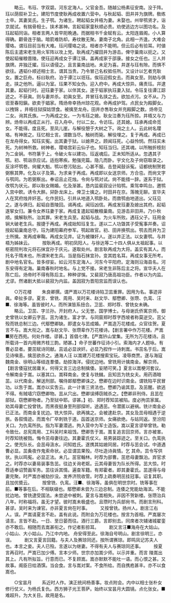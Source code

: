 <!-- { "loadSidebar": true } -->
　　略云。韦珏、字双碧。河东定海人。父官金吾。随越公杨素征安南。没于阵。珏以荫叙补卫士。建阳节度使耿再成收置六营中。与秋起韬、田井并为旗牌。敎练士卒。其妻吴氏。生子鹗。为诸生。聘起韬女井梧为妻。未娶也。州举鹗贤才。诣京就试。有揣骨相士。挟术甚神。言起韬家童秋顺必贵。劝使逃边方以图功名。及珏起韬同诣。相者言两人皆早阨晩通。而据相书千金赋有云。太阳连眉阁。小人算得确。颧骨连于脑。暗箭难防却。寿纹散无聚。妻南子北角。此相一齐逢。大难会璎珞。谓珏目前当有大难。珏问璎珞之说。相者亦不能明。但云后必有验耳。时値陈后主遣宋老生用火军阵以攻上党。耿再成乃擢田井为游击。俾守巢南以扼之。又使起韬催粮晋陵。使珏迎再成女于谭江驿。盖再成家于邵康。接女之任也。三人并旗牌。井独迁擢。珏以语侵之。且言巢南战地。未足为喜。井遂与珏有隙。而惧不欲往。遇韬仆顺述相士言。谓其当贵。乃令冒己名权抵任所。又设计以乞者充耿女。置之巨舟。标曰耿府。泊于谭江以诳珏。俟珏迎假女去。而眞女至。则劫与俱走。挟之他所。逼以为室。珏果不知女伪。迎入府中。再成大惊异。痛责珏。幷逮其妻。起韬行时。迎珏妻于家。以伴其女。遂于韬家执珏妻入狱。令珏复往谭江踪迹之。不获眞。则与妻并杀。初眞女至。井冒珏名挟之去。欲加点污。女不从。乃诳至春阳鎭。欲卖于娼家。隋炀帝幸扬州琼花观。命再成护驾。点民女为殿脚女。以拽锦 。井梧往狱探姑馈食。被擒至龙舟。田井亦售耿女并充殿脚之数。炀帝见二女。询其氏族。一为再成之女。一为韦珏之媳。耿女泣奏为珏所掠。井梧又与力辨。炀帝以再成正从行。召入舟中。付以二女。令访珏。还其媳。珏承再成命觅女。不能得。度且死。至凤儿崖。与解役憩于大树之下。询之土人。云此树名璎珞。有神居之。珏忆相士言。谓数当尽。触树而毙。解役埋之。复于再成。再成已在龙舟得女。知珏实寃。出其妻于狱。以媳畀之。顾闻珏死。心益怜悯。然珏实未死。为树神所救。树神者。璎珞宫彩云仙子也。知珏当归。还其魂。以所触折枝刻为二金锏。书符篆于上。令破火车以建功。珏返魂后。正未知所适从。忽遇其子鹗。初、鹗诣京应试。适抱寒疾。勉强完篇。隐几而卧。宇文化及子尙窃取录之。反涂坏鹗卷。尙擢大魁。鹗以卷污贴出。心甚不服。击登闻鼓诉寃。诏都统制贺若弼察其弊。化及以子及第。为求亲于再成。再成即以女送京师。方合卺。而尙文字与鹗同。为若弼察出。奉诏且止花烛。令尙与鹗对试。尙不能措一辞。遂系于狱。改鹗为状元。即以耿女赐婚。化及渐甚。恳内监裴寂设计陷鹗。乘驾幸鸣台。邀鹗入宫中飮。诱令大醉。舁卧龙床上。俾卫士擒之。时田井在京。落魄无聊。宣华夫人在冥府烛井奸恶。化作民妇。引井从地道入鹗卧处。而救鹗由地道出。父珏见之。遂与俱归。起韬自晋陵回。谒再成。闻珏凶信。再成发珏妻及媳出其府。起韬遂挈女归。兼令女养珏妻于家。再成复遣起韬散粮巢南。见游击非田井。乃仆秋顺。擒解耿所。治其罪。宋老生兵至。起韬与战。为火车所败。遇珏父子。珏用金锏大破老生兵。报捷于再成。再成始知珏复生。遂以二人功曁其子受寃事幷奏。诏授起韬巢南总守。珏为建阳幕府参军。鹗起故官。初、田井换鹗出。鹗去而井为卫士所擒。发再成审鞠。再成女见井。证为被赚奸人。遂以井正法。以女妻鹗。与井梧为姊妹云。 
　　按耿再成。明初凤阳人。与徐达等二十四人俱从太祖起事。以枢密院判攻元将石抹宜孙于庆元。遂取处州。剧言耿再成为大将。盖实有其人。而托名于隋末也。所谓宋老生兵。当是指石抹宜孙。变其姓名耳。再成女事无所考。剧中地名官名。皆多缪妄。如云河东定海人。河东今平阳府。定海则沿海县名。河东安得有定海。巢南春秋时地名。与上党不接。宋老生非陈后主之将。宣华夫人在陈亡后。炀帝时不得有陈后主。种种谬悞。又裴寂乃唐高祖功臣。作者以为内监。尤谬。然诸剧大抵以裴寂为内监。盖因寂为晋阳宫监而误认也。 


　　○万花楼 
　　朱良卿撰。谓严嵩以万花楼诗陷卫茁重罪。因用为名。事迹非眞。牵扯多谬。夏言、曾铣、周用、吴时来、赵文华、鄢懋卿、张瓒、仇鸾、汪■、徐海等。虽皆彼时人。而所演皆系扭合。卫茁、郑时荐、曾铣女未确。 
　　略云。卫茁、字兰孙。开封府人。父无誉。国学博士。与母谢氏侨寓京师。御史曾铣以女卿云字茁。茁为诸生。富才学。与同窗郑时荐字西坡者称莫逆交。茁父殁而铣总制三边。代鄢懋卿缺。即遣女与茁成婚。严嵩造万花楼成。众官往贺。夏言不与。嵩大衔之。嵩与赵文华、张瓒辈作万花楼诗。【剧言署中作万花楼。严嵩■房在西苑。何处作楼。谬甚。】首倡七律。【严嵩钤山堂集。无所为万花楼诗。且所载诗一首内用微齐枝三韵。陋甚。】命子世蕃作征诗小引。索海内才人题咏。有曹必显者。要茁赋诗同献。茁诋必显谀奸。必显乃揑作一诗刺嵩。书茁名于后。嵩见诗嗔恚。擒茁欲杀之。通海人汪 以嵩建万花楼搜索宝玩。凌辱商贾。遂与海寇魏南金、徐明山等结连羣倭。劫掠海洋。侵扰边地。曾铣用计擒南金。解京师。【剧言倭寇扰居庸关。何得又言三边总制擒倭。妄陋可笑。】夏言以嵩梗河套议。令解南金于嵩。以塞其口。嵩释南金。使复与铣雠。且知茁为铣女夫。用药酒暗茁。以代南金。解送刑部。嘱侍郞鄢懋卿诛之。懋卿在边时识南金。谓铣陷平民冒功。以吿于嵩。嵩亦以实吿云。此一计害三贤法也。懋卿乃谕其意。及茁醒。欲逃不得。有贼墙穴窃懋卿物。茁从穴出。懋卿误缚窃贼杀之。【懋卿非刑侍。且茁在部狱。窃懋卿物者。乃至狱中耶。谬甚。】初、郑时荐知茁被陷。度必拘茁家属。劝其母妻亡投曾铣。而黑夜挺身至刑部探听。途遇茁。令潜匿以避祸。铣计南金必已正法。而南金复扰边。铣大惊异。欲再擒之。会被逮赴京。其女及茁母相遇于逆旅。各叙情迹。而嵩令厂卒刺铣于道。函首送京师。女痛欲绝。与姑同返。至汾阳关口。为仇鸾所执。指为军妻潜逃。拘入营中为军士造饭。嵩以夏言谬举曾铣。勒令致仕。总宪周用、工科吴时来祖饯。懋卿吿于嵩。嵩复追言回京师。言亦被害。时荐知铣被戮。悔令茁母妻往边。其妻霍氏仗义。易男装踪迹之。至关口。仇鸾执之。使充队长。会茁母汲水。问知姓氏。遂携其姑媳同居。时荐与茁会试。中道遇曹必显。茁夤夜作鬼索命状。必显谓茁果殁。尽吐造诗眞情。乞 其命。茁令写供状。执以鸣寃。必显正法。未几。茁官翰林。时荐为部曹。茁悲母妻飘泊。弃官求之。时荐亦以妻易装事吿茁。往边关询老妪。云其母妻皆为队长所得。茁大惊。时荐适奉诏赞画军务。茁往诉其情。遍查军籍。有郑霍者。即其妻霍氏。茁遂得与母妻完聚。时严嵩亦被劾抄没。发养济院收管。时荐上疏奏明茁挂冠事。诏复其职。且加优奬云。 
　　按曾铣、仇鸾。汪■、徐海等。虽俱在明世宗时。铣等事在前。■等事在后。不相联缀也。鄢懋卿未尝为三边总制。连倭之党能劫海滨。不能扰边地。曾铣逮受国法。未尝途中被刺。夏言与嵩相失。非因不贺新楼。张瓒治兵八年。时称福将。虽无才望。彼时嵩未极盛也。且瓒时为兵部尙书。而剧言刑科。甚谬。吴时来为谏官。亦非夏言尙在时事。 
　　又按曾铣。扬州人。剧言江右人。误。严嵩请夏言不赴。盖有此说。而附会为万花楼也。按言为首相。严嵩屡次请言。言皆不赴。一日、至日晏而往。酒行三爵。言即别去。同席者次辅诸城翟銮亦不敢后。相随而去嵩甚衔之。作记者影掠耳。 
　　剧又言汪■海舟在大姑山。小姑山、大小姑山。乃江中内地。 舟安得至此。徐海自号明山。剧言徐明三。亦误。 
　　剧又言夏言回籍。与夫人及赛琼同还。按所谓赛琼。即鸣凤记苏夫人也。本言之妾。夫人已殁。言遂以为继妻。不得有夫人与赛琼同还事。 
　　按夏言再召时。严嵩已加少傅。言本少师。世宗亦加嵩少师。以示并重。而言 陵嵩出其上。凡有所拟旨。行意而已。不复顾嵩。嵩亦默默不能吐一语。而心恨之甚。又故事。阁臣日给酒馔。当会食。言与嵩对案。不食所给。而自携庖甚丰。亦不以食嵩也。 


　　○宝昙月 
　　系近时人作。演正统间杨善事。妆点附会。内中以相士张朴女修行仗义。为杨氏复仇。西方狮子光王菩萨。始终以宝昙月大圆镜。点化张女。■难超升。为大关目。故用是名。 
